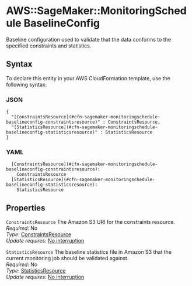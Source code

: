 # AWS::SageMaker::MonitoringSchedule BaselineConfig<a name="aws-properties-sagemaker-monitoringschedule-baselineconfig"></a>

Baseline configuration used to validate that the data conforms to the specified constraints and statistics\.

## Syntax<a name="aws-properties-sagemaker-monitoringschedule-baselineconfig-syntax"></a>

To declare this entity in your AWS CloudFormation template, use the following syntax:

### JSON<a name="aws-properties-sagemaker-monitoringschedule-baselineconfig-syntax.json"></a>

```
{
  "[ConstraintsResource](#cfn-sagemaker-monitoringschedule-baselineconfig-constraintsresource)" : ConstraintsResource,
  "[StatisticsResource](#cfn-sagemaker-monitoringschedule-baselineconfig-statisticsresource)" : StatisticsResource
}
```

### YAML<a name="aws-properties-sagemaker-monitoringschedule-baselineconfig-syntax.yaml"></a>

```
  [ConstraintsResource](#cfn-sagemaker-monitoringschedule-baselineconfig-constraintsresource):
    ConstraintsResource
  [StatisticsResource](#cfn-sagemaker-monitoringschedule-baselineconfig-statisticsresource):
    StatisticsResource
```

## Properties<a name="aws-properties-sagemaker-monitoringschedule-baselineconfig-properties"></a>

`ConstraintsResource` <a name="cfn-sagemaker-monitoringschedule-baselineconfig-constraintsresource"></a>
The Amazon S3 URI for the constraints resource\.  
_Required_: No  
_Type_: [ConstraintsResource](aws-properties-sagemaker-monitoringschedule-constraintsresource.md)  
_Update requires_: [No interruption](https://docs.aws.amazon.com/AWSCloudFormation/latest/UserGuide/using-cfn-updating-stacks-update-behaviors.html#update-no-interrupt)

`StatisticsResource` <a name="cfn-sagemaker-monitoringschedule-baselineconfig-statisticsresource"></a>
The baseline statistics file in Amazon S3 that the current monitoring job should be validated against\.  
_Required_: No  
_Type_: [StatisticsResource](aws-properties-sagemaker-monitoringschedule-statisticsresource.md)  
_Update requires_: [No interruption](https://docs.aws.amazon.com/AWSCloudFormation/latest/UserGuide/using-cfn-updating-stacks-update-behaviors.html#update-no-interrupt)
